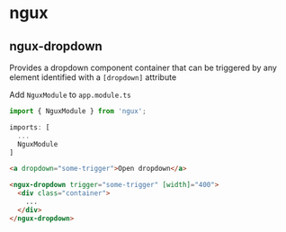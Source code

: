 # ngux

## ngux-dropdown

Provides a dropdown component container that can be triggered by any element identified with a `[dropdown]` attribute

Add `NguxModule` to `app.module.ts`

```ts
import { NguxModule } from 'ngux';

imports: [
  ...
  NguxModule
]
```

```html
<a dropdown="some-trigger">Open dropdown</a>

<ngux-dropdown trigger="some-trigger" [width]="400">
  <div class="container">
    ...
  </div>
</ngux-dropdown>
```